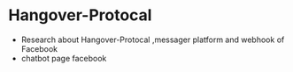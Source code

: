 # Hangover-Protocal
- Research about Hangover-Protocal ,messager platform and webhook of Facebook
- chatbot page facebook
